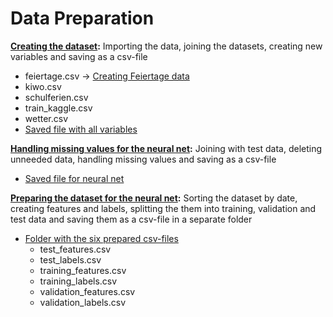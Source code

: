 # Data Preparation

**[Creating the dataset](data.R):** Importing the data, joining the datasets, creating new variables and saving as a csv-file
- feiertage.csv -> [Creating Feiertage data](feiertage.R)
- kiwo.csv
- schulferien.csv
- train_kaggle.csv
- wetter.csv
- [Saved file with all variables](data.csv)


**[Handling missing values for the neural net](df_neural_net.R):** Joining with test data, deleting unneeded data, handling missing values and saving as a csv-file
- [Saved file for neural net](df_neural_net.csv)


**[Preparing the dataset for the neural net](neural-net-data-preparation.R):** Sorting the dataset by date, creating features and labels, splitting the them into training, validation and test data and saving them as a csv-file in a separate folder
- [Folder with the six prepared csv-files](https://github.com/annapuu/gruppe3/tree/main/csv_df_neural_net)
  - test_features.csv
  - test_labels.csv
  - training_features.csv
  - training_labels.csv
  - validation_features.csv
  - validation_labels.csv
